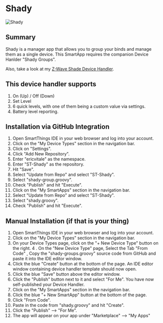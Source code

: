 # Shady

![Shady](https://s3.amazonaws.com/ev-public/st-images/shady-3x.png)

## Summary
Shady is a manager app that allows you to group your binds and manage them as a single device. This SmartApp requires the companion Device Hanlder "Shady Groups".

Also, take a look at my [Z-Wave Shade Device Handler](https://github.com/ericvitale/ST-Z-Wave-Shade).

## This device handler supports
1. On (Up) / Off (Down)
2. Set Level
3. 6 quick levels, with one of them being a custom value via settings.
4. Battery level reporting.

## Installation via GitHub Integration
1. Open SmartThings IDE in your web browser and log into your account.
2. Click on the "My Device Types" section in the navigation bar.
3. Click on "Settings".
4. Click "Add New Repository".
5. Enter "ericvitale" as the namespace.
6. Enter "ST-Shady" as the repository.
7. Hit "Save".
8. Select "Update from Repo" and select "ST-Shady".
9. Select "shady-group.groovy".
10. Check "Publish" and hit "Execute".
11. Click on the "My SmartApps" section in the navigation bar.
12. Select "Update from Repo" and select "ST-Shady".
13. Select "shady.groovy".
14. Check "Publish" and hit "Execute".

## Manual Installation (if that is your thing)
1. Open SmartThings IDE in your web browser and log into your account.
2. Click on the "My Device Types" section in the navigation bar.
3. On your Device Types page, click on the "+ New Device Type" button on the right.
4 . On the "New Device Type" page, Select the Tab "From Code" , Copy the "shady-groups.groovy" source code from GitHub and paste it into the IDE editor window.
5. Click the blue "Create" button at the bottom of the page. An IDE editor window containing device handler template should now open.
6. Click the blue "Save" button above the editor window.
7. Click the "Publish" button next to it and select "For Me". You have now self-published your Device Handler.
8. Click on the "My SmartApps" section in the navigation bar.
9. Click the blue "+ New SmartApp" button at the bottom of the page.
10. Click "From Code".
11. Paste in the code from "shady.groovy" and hit "Create".
12. Click the "Publish" --> "For Me".
13. The app will appear on your app under "Marketplace" --> "My Apps"
